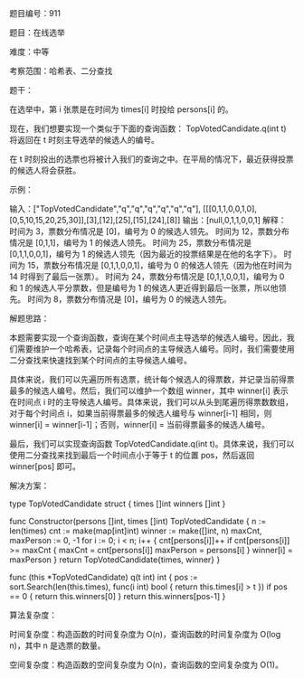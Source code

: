 题目编号：911

题目：在线选举

难度：中等

考察范围：哈希表、二分查找

题干：

在选举中，第 i 张票是在时间为 times[i] 时投给 persons[i] 的。

现在，我们想要实现一个类似于下面的查询函数： TopVotedCandidate.q(int t) 将返回在 t 时刻主导选举的候选人的编号。

在 t 时刻投出的选票也将被计入我们的查询之中。在平局的情况下，最近获得投票的候选人将会获胜。

示例：

输入：["TopVotedCandidate","q","q","q","q","q","q"], [[[0,1,1,0,0,1,0],[0,5,10,15,20,25,30]],[3],[12],[25],[15],[24],[8]]
输出：[null,0,1,1,0,0,1]
解释：
时间为 3，票数分布情况是 [0]，编号为 0 的候选人领先。
时间为 12，票数分布情况是 [0,1,1]，编号为 1 的候选人领先。
时间为 25，票数分布情况是 [0,1,1,0,0,1]，编号为 1 的候选人领先（因为最近的投票结果是在他的名字下）。
时间为 15，票数分布情况是 [0,1,1,0,0,1]，编号为 0 的候选人领先（因为他在时间为 14 时得到了最后一张票）。
时间为 24，票数分布情况是 [0,1,1,0,0,1]，编号为 0 和 1 的候选人平分票数，但是编号为 1 的候选人更近得到最后一张票，所以他领先。
时间为 8，票数分布情况是 [0]，编号为 0 的候选人领先。

解题思路：

本题需要实现一个查询函数，查询在某个时间点主导选举的候选人编号。因此，我们需要维护一个哈希表，记录每个时间点的主导候选人编号。同时，我们需要使用二分查找来快速找到某个时间点的主导候选人编号。

具体来说，我们可以先遍历所有选票，统计每个候选人的得票数，并记录当前得票最多的候选人编号。然后，我们可以维护一个数组 winner，其中 winner[i] 表示在时间点 i 时的主导候选人编号。具体来说，我们可以从头到尾遍历得票数数组，对于每个时间点 i，如果当前得票最多的候选人编号与 winner[i-1] 相同，则 winner[i] = winner[i-1]；否则，winner[i] = 当前得票最多的候选人编号。

最后，我们可以实现查询函数 TopVotedCandidate.q(int t)。具体来说，我们可以使用二分查找来找到最后一个时间点小于等于 t 的位置 pos，然后返回 winner[pos] 即可。

解决方案：

type TopVotedCandidate struct {
    times []int
    winners []int
}

func Constructor(persons []int, times []int) TopVotedCandidate {
    n := len(times)
    cnt := make(map[int]int)
    winner := make([]int, n)
    maxCnt, maxPerson := 0, -1
    for i := 0; i < n; i++ {
        cnt[persons[i]]++
        if cnt[persons[i]] >= maxCnt {
            maxCnt = cnt[persons[i]]
            maxPerson = persons[i]
        }
        winner[i] = maxPerson
    }
    return TopVotedCandidate{times, winner}
}

func (this *TopVotedCandidate) q(t int) int {
    pos := sort.Search(len(this.times), func(i int) bool {
        return this.times[i] > t
    })
    if pos == 0 {
        return this.winners[0]
    }
    return this.winners[pos-1]
}

算法复杂度：

时间复杂度：构造函数的时间复杂度为 O(n)，查询函数的时间复杂度为 O(log n)，其中 n 是选票的数量。

空间复杂度：构造函数的空间复杂度为 O(n)，查询函数的空间复杂度为 O(1)。